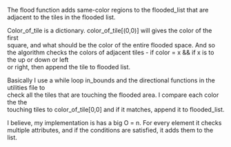 
The flood function adds same-color regions to the flooded_list 
that are adjacent to the tiles in the flooded list.                                                                                                           

Color_of_tile is a dictionary. color_of_tile[(0,0)] will gives the color of the first                                                                       
square, and what should be the color of the entire flooded space. And so the algorithm 
checks the colors of adjacent tiles - if color = x && if x is to the up or down or left                                                                                   
or right, then append the tile to flooded list.                                                                                                                
                                                                                             
Basically I use a while loop in_bounds and the directional functions in the utilities file to                                                                    
check all the tiles that are touching the flooded area. I compare each color the the                                                                            
touching tiles to color_of_tile[0,0] and if it matches, append it to flooded_list.

I believe, my implementation is has a big O = n. For every element it 
checks multiple attributes, and if the conditions are satisfied, it adds them to the list.

